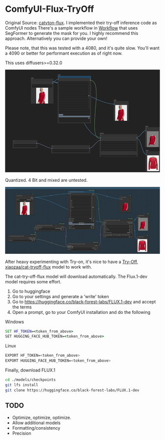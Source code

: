 # ComfyUI-Flux-TryOff

Original Source: [catvton-flux](https://github.com/nftblackmagic/catvton-flux). I implemented their try-off inference code as ComfyUI nodes
There's a sample workflow in [Workflow](https://github.com/asutermo/ComfyUI-Flux-TryOff/tree/main/workflow) that uses SegFormer to generate the mask for you. I highly recommend this approach. Alternatively you can provide your own!

Please note, that this was tested with a 4080, and it's quite slow. You'll want a 4090 or better for performant execution as of right now.

This uses diffusers>=0.32.0

![Sample](./sample.png)

Quantized. 4 Bit and mixed are untested.

![Quantized Sample](./quantized_sample.png)

After heavy experimenting with Try-on, it's nice to have a [Try-Off, xiaozaa/cat-tryoff-flux](https://huggingface.co/xiaozaa/cat-tryoff-flux) model to work with.

The cat-try-off-flux model will download automatically. The Flux.1-dev model requires some effort.

1. Go to huggingface
2. Go to your settings and generate a 'write' token
3. Go to https://huggingface.co/black-forest-labs/FLUX.1-dev and accept the terms
4. Open a prompt, go to your ComfyUI installation and do the following

Windows

```bat
SET HF_TOKEN=<token_from_above>
SET HUGGING_FACE_HUB_TOKEN=<token_from_above>
```

Linux

```sh
EXPORT HF_TOKEN=<token_from_above>
EXPORT HUGGING_FACE_HUB_TOKEN=<token_from_above>
```

Finally, download FLUX.1

```sh
cd ./models/checkpoints
git lfs install
git clone https://huggingface.co/black-forest-labs/FLUX.1-dev
```

## TODO

- Optimize, optimize, optimize.
- Allow additional models
- Formatting/consistency
- Precision
